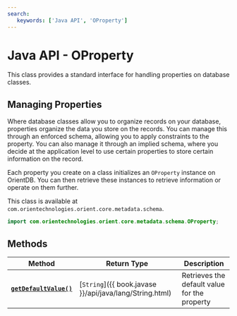 ```yaml
---
search:
   keywords: ['Java API', 'OProperty']
---
```


# Java API - OProperty

This class provides a standard interface for handling properties on database classes.

## Managing Properties

Where database classes allow you to organize records on your database, properties organize the data you store on the records.  You can manage this through an enforced schema, allowing you to apply constraints to the property.  You can also manage it through an implied schema, where you decide at the application level to use certain properties to store certain information on the record.

Each property you create on a class initializes an `OProperty` instance on OrientDB. You can then retrieve these instances to retrieve information or operate on them further. 

This class is available at `com.orientechnologies.orient.core.metadata.schema`.

```java
import com.orientechnologies.orient.core.metadata.schema.OProperty;
```

## Methods

| Method | Return Type | Description |
|---|---|---|
| [**`getDefaultValue()`**](Java-Ref-OProperty-getDefaultValue.md) | [`String`]({{ book.javase }}/api/java/lang/String.html) | Retrieves the default value for the property |
